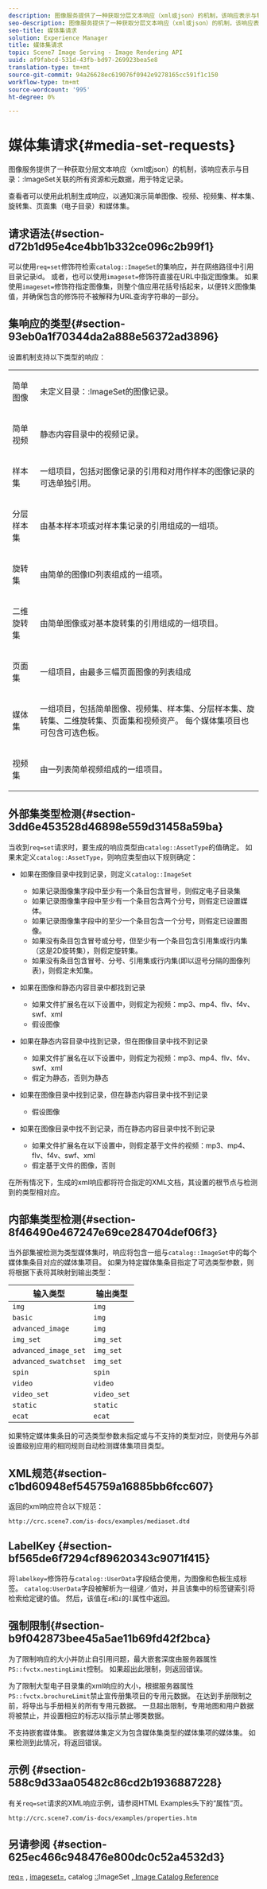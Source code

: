 ```yaml
---
description: 图像服务提供了一种获取分层文本响应（xml或json）的机制，该响应表示与特定记录的目录ImageSet关联的所有资源和元数据。
seo-description: 图像服务提供了一种获取分层文本响应（xml或json）的机制，该响应表示与特定记录的目录ImageSet关联的所有资源和元数据。
seo-title: 媒体集请求
solution: Experience Manager
title: 媒体集请求
topic: Scene7 Image Serving - Image Rendering API
uuid: af9fabcd-531d-43fb-bd97-269923bea5e8
translation-type: tm+mt
source-git-commit: 94a26628ec619076f0942e9278165cc591f1c150
workflow-type: tm+mt
source-wordcount: '995'
ht-degree: 0%

---
```



# 媒体集请求{#media-set-requests}

图像服务提供了一种获取分层文本响应（xml或json）的机制，该响应表示与目录：:ImageSet关联的所有资源和元数据，用于特定记录。

查看者可以使用此机制生成响应，以通知演示简单图像、视频、视频集、样本集、旋转集、页面集（电子目录）和媒体集。

## 请求语法{#section-d72b1d95e4ce4bb1b332ce096c2b99f1}

可以使用`req=set`修饰符检索`catalog::ImageSet`的集响应，并在网络路径中引用目录记录id。 或者，也可以使用`imageset=`修饰符直接在URL中指定图像集。 如果使用`imageset=`修饰符指定图像集，则整个值应用花括号括起来，以便转义图像集值，并确保包含的修饰符不被解释为URL查询字符串的一部分。

## 集响应的类型{#section-93eb0a1f70344da2a888e56372ad3896}

设置机制支持以下类型的响应：

<table id="simpletable_3718A93699F64805A41BC8A24D7962D2"> 
 <tr class="strow"> 
  <td class="stentry"> <p>简单图像 </p></td> 
  <td class="stentry"> <p>未定义<span class="codeph">目录：:ImageSet</span>的图像记录。 </p></td> 
 </tr> 
 <tr class="strow"> 
  <td class="stentry"> <p>简单视频 </p></td> 
  <td class="stentry"> <p>静态内容目录中的视频记录。 </p></td> 
 </tr> 
 <tr class="strow"> 
  <td class="stentry"> <p>样本集 </p></td> 
  <td class="stentry"> <p>一组项目，包括对图像记录的引用和对用作样本的图像记录的可选单独引用。 </p></td> 
 </tr> 
 <tr class="strow"> 
  <td class="stentry"> <p>分层样本集 </p></td> 
  <td class="stentry"> <p>由基本样本项或对样本集记录的引用组成的一组项。 </p></td> 
 </tr> 
 <tr class="strow"> 
  <td class="stentry"> <p>旋转集 </p></td> 
  <td class="stentry"> <p>由简单的图像ID列表组成的一组项。 </p></td> 
 </tr> 
 <tr class="strow"> 
  <td class="stentry"> <p>二维旋转集 </p></td> 
  <td class="stentry"> <p>由简单图像或对基本旋转集的引用组成的一组项目。 </p></td> 
 </tr> 
 <tr class="strow"> 
  <td class="stentry"> <p>页面集 </p></td> 
  <td class="stentry"> <p>一组项目，由最多三幅页面图像的列表组成 </p></td> 
 </tr> 
 <tr class="strow"> 
  <td class="stentry"> <p>媒体集 </p></td> 
  <td class="stentry"> <p>一组项目，包括简单图像、视频集、样本集、分层样本集、旋转集、二维旋转集、页面集和视频资产。 每个媒体集项目也可包含可选色板。 </p></td> 
 </tr> 
 <tr class="strow"> 
  <td class="stentry"> <p>视频集 </p></td> 
  <td class="stentry"> <p>由一列表简单视频组成的一组项目。 </p></td> 
 </tr> 
</table>

## 外部集类型检测{#section-3dd6e453528d46898e559d31458a59ba}

当收到`req=set`请求时，要生成的响应类型由`catalog::AssetType`的值确定。 如果未定义`catalog::AssetType`，则响应类型由以下规则确定：

* 如果在图像目录中找到记录，则定义`catalog::ImageSet`

   * 如果记录图像集字段中至少有一个条目包含冒号，则假定电子目录集
   * 如果记录图像集字段中至少有一个条目包含两个分号，则假定已设置媒体。
   * 如果记录图像集字段中的至少一个条目包含一个分号，则假定已设置图像。
   * 如果没有条目包含冒号或分号，但至少有一个条目包含引用集或行内集（这是2D旋转集），则假定旋转集。
   * 如果没有条目包含冒号、分号、引用集或行内集(即以逗号分隔的图像列表)，则假定未知集。

* 如果在图像和静态内容目录中都找到记录

   * 如果文件扩展名在以下设置中，则假定为视频：mp3、mp4、flv、f4v、swf、xml
   * 假设图像

* 如果在静态内容目录中找到记录，但在图像目录中找不到记录

   * 如果文件扩展名在以下设置中，则假定为视频：mp3、mp4、flv、f4v、swf、xml
   * 假定为静态，否则为静态

* 如果在图像目录中找到记录，但在静态内容目录中找不到记录

   * 假设图像

* 如果在图像目录中找不到记录，而在静态内容目录中找不到记录

   * 如果文件扩展名在以下设置中，则假定基于文件的视频：mp3、mp4、flv、f4v、swf、xml
   * 假定基于文件的图像，否则

在所有情况下，生成的xml响应都将符合指定的XML文档，其设置的根节点与检测到的类型相对应。

## 内部集类型检测{#section-8f46490e467247e69ce284704def06f3}

当外部集被检测为类型媒体集时，响应将包含一组与`catalog::ImageSet`中的每个媒体集条目对应的媒体集项目。 如果为特定媒体集条目指定了可选类型参数，则将根据下表将其映射到输出类型：

| 输入类型 | 输出类型 |
|---|---|
| `img` | `img` |
| `basic` | `img` |
| `advanced_image` | `img` |
| `img_set` | `img_set` |
| `advanced_image_set` | `img_set` |
| `advanced_swatchset` | `img_set` |
| `spin` | `spin` |
| `video` | `video` |
| `video_set` | `video_set` |
| `static` | `static` |
| `ecat` | `ecat` |

如果特定媒体集条目的可选类型参数未指定或与不支持的类型对应，则使用与外部设置级别应用的相同规则自动检测媒体集项目类型。

## XML规范{#section-c1bd60948ef545759a16885bb6fcc607}

返回的xml响应符合以下规范：

`http://crc.scene7.com/is-docs/examples/mediaset.dtd`

## LabelKey {#section-bf565de6f7294cf89620343c9071f415}

将`labelkey=`修饰符与`catalog::UserData`字段结合使用，为图像和色板生成标签。 `catalog:UserData`字段被解析为一组键／值对，并且该集中的标签键索引将检索给定键的值。 然后，该值在&#x200B;*`s`*&#x200B;和&#x200B;*`i`*&#x200B;的&#x200B;*`l`*&#x200B;属性中返回。

## 强制限制{#section-b9f042873bee45a5ae11b69fd42f2bca}

为了限制响应的大小并防止自引用问题，最大嵌套深度由服务器属性`PS::fvctx.nestingLimit`控制。 如果超出此限制，则返回错误。

为了限制大型电子目录集的xml响应的大小，根据服务器属性`PS::fvctx.brochureLimit`禁止宣传册集项目的专用元数据。 在达到手册限制之前，将导出与手册相关的所有专用元数据。 一旦超出限制，专用地图和用户数据将被禁止，并设置相应的标志以指示禁止哪类数据。

不支持嵌套媒体集。 嵌套媒体集定义为包含媒体集类型的媒体集项的媒体集。 如果检测到此情况，将返回错误。

## 示例 {#section-588c9d33aa05482c86cd2b1936887228}

有关`req=set`请求的XML响应示例，请参阅HTML Examples头下的“属性”页。

`http://crc.scene7.com/is-docs/examples/properties.htm`

## 另请参阅 {#section-625ec466c948476e800dc0c52a4532d3}

[req=](../../../../../is-api/http-ref/image-serving-api-ref/c-http-protocol-reference/c-command-reference/r-req/r-req.md#reference-907cdb4a97034db7ad94695f25552e76) ,  [imageset=](../../../../../is-api/http-ref/image-serving-api-ref/c-http-protocol-reference/c-command-reference/r-req/r-imageset-req.md#reference-c42935490db84830b31e9e649895dee3), catalog [::](/help/aem-is-ir-api/is-api/image-catalog/image-serving-api-ref/c-image-catalog-reference/c-image-svg-data-reference/c-image-data-reference/r-imageset-cat.md)ImageSet [, Image Catalog Reference](../../../../../is-api/image-catalog/image-serving-api-ref/c-image-catalog-reference/c-overview/c-overview.md#concept-9ce2b6a133de45f783e95cabc5810ac3)

